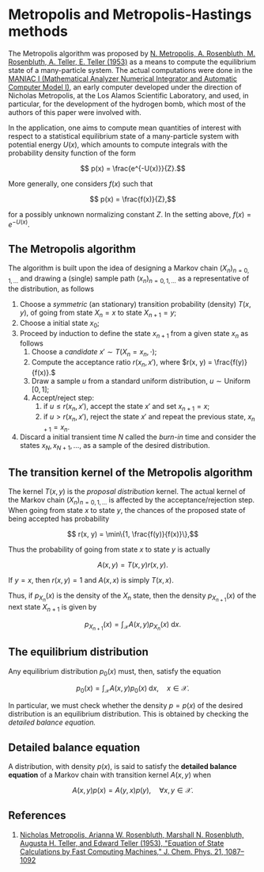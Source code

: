 # Metropolis and Metropolis-Hastings methods

The Metropolis algorithm was proposed by [N. Metropolis, A. Rosenbluth, M. Rosenbluth, A. Teller, E. Teller (1953)](http://dx.doi.org/10.1063/1.1699114) as a means to compute the equilibrium state of a many-particle system. The actual computations were done in the [MANIAC I (Mathematical Analyzer Numerical Integrator and Automatic Computer Model I)](https://en.wikipedia.org/wiki/MANIAC_I), an early computer developed under the direction of Nicholas Metropolis, at the Los Alamos Scientific Laboratory, and used, in particular, for the development of the hydrogen bomb, which most of the authors of this paper were involved with.

In the application, one aims to compute mean quantities of interest with respect to a statistical equilibrium state of a many-particle system with potential energy $U(x),$ which amounts to compute integrals with the probability density function of the form
```math
    p(x) = \frac{e^{-U(x)}}{Z}.
```
More generally, one considers $f(x)$ such that
```math
    p(x) = \frac{f(x)}{Z},
```
for a possibly unknown normalizing constant $Z.$ In the setting above, $f(x) = e^{-U(x)}.$

## The Metropolis algorithm

The algorithm is built upon the idea of designing a Markov chain $(X_n)_{n=0, 1, \ldots}$ and drawing a (single) sample path $(x_n)_{n=0, 1, \ldots}$ as a representative of the distribution, as follows
1. Choose a *symmetric* (an stationary) transition probability (density) $T(x, y),$ of going from state $X_n = x$ to state $X_{n+1} = y;$
2. Choose a initial state $x_0;$
3. Proceed by induction to define the state $x_{n+1}$ from a given state $x_n$ as follows
    1. Choose a *candidate* $x' \sim T(X_n = x_n, \cdot);$
    2. Compute the acceptance ratio $r(x_n, x'),$ where $r(x, y) = \frac{f(y)}{f(x)}.$
    3. Draw a sample $u$ from a standard uniform distribution, $u \sim \operatorname{Uniform}[0, 1];$
    4. Accept/reject step:
        1. if $u \leq r(x_n, x'),$ accept the state $x'$ and set $x_{n+1} = x;$
        2. if $u > r(x_n, x'),$ reject the state $x'$ and repeat the previous state, $x_{n+1} = x_n.$
4. Discard a initial transient time $N$ called the *burn-in* time and consider the states $x_{N}, x_{N+1}, \ldots,$ as a sample of the desired distribution.

## The transition kernel of the Metropolis algorithm

The kernel $T(x, y)$ is the *proposal distribution* kernel. The actual kernel of the Markov chain $(X_n)_{n=0, 1, \ldots}$  is affected by the acceptance/rejection step. When going from state $x$ to state $y,$ the chances of the proposed state of being accepted has probability
```math
    r(x, y) = \min\{1, \frac{f(y)}{f(x)}\},
```
Thus the probability of going from state $x$ to state $y$ is actually
```math
    A(x, y) = T(x, y)r(x, y).
```
If $y=x,$ then $r(x, y) = 1$ and $A(x, x)$ is simply $T(x, x)$.

Thus, if $p_{X_n}(x)$ is the density of the $X_n$ state, then the density $p_{X_{n+1}}(x)$ of the next state $X_{n+1}$ is given by
```math
    p_{X_{n+1}}(x) = \int_{\mathcal{X}} A(x, y) p_{X_n}(x)\;\mathrm{d}x.
```

## The equilibrium distribution

Any equilibrium distribution $p_0(x)$ must, then, satisfy the equation
```math
    p_0(x) = \int_{\mathcal{X}} A(x, y) p_0(x)\;\mathrm{d}x, \quad x\in\mathcal{X}.
```
In particular, we must check whether the density $p=p(x)$ of the desired distribution is an equilibrium distribution. This is obtained by checking the *detailed balance equation.*

## Detailed balance equation

A distribution, with density $p(x),$ is said to satisfy the **detailed balance equation** of a Markov chain with transition kernel $A(x, y)$ when
```math
    A(x, y)p(x) = A(y, x)p(y), \quad \forall x, y\in\mathcal{X}.
```

## References

1. [Nicholas Metropolis,  Arianna W. Rosenbluth, Marshall N. Rosenbluth, Augusta H. Teller, and Edward Teller (1953), "Equation of State Calculations by Fast Computing Machines," J. Chem. Phys. 21, 1087–1092](http://dx.doi.org/10.1063/1.1699114)